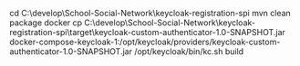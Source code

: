 cd C:\develop\School-Social-Network\keycloak-registration-spi
mvn clean package
docker cp C:\develop\School-Social-Network\keycloak-registration-spi\target\keycloak-custom-authenticator-1.0-SNAPSHOT.jar docker-compose-keycloak-1:/opt/keycloak/providers/keycloak-custom-authenticator-1.0-SNAPSHOT.jar
/opt/keycloak/bin/kc.sh build